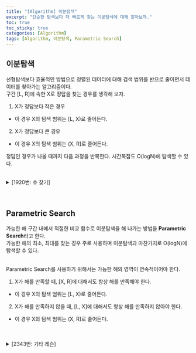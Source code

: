 ```yaml
---
title: "[Algorithm] 이분탐색"
excerpt: "단순한 탐색보다 더 빠르게 찾는 이분탐색에 대해 알아보자."
toc: true
toc_sticky: true
categories: [Algorithm]
tags: [Algorithm, 이분탐색, Parametric Search]
---
```


## 이분탐색
선형탐색보다 효율적인 방법으로 정렬된 데이터에 대해 검색 범위를 반으로 줄이면서 데이터를 찾아가는 알고리즘이다. <br>
구간 [L, R]에 속한 X로 정답을 찾는 경우를 생각해 보자.
1. X가 정답보다 작은 경우
- 이 경우 X의 탐색 범위는 [L, X)로 줄어든다.
2. X가 정답보다 큰 경우
- 이 경우 X의 탐색 범위는 (X, R]로 줄어든다.

정답인 경우가 나올 때까지 다음 과정을 반복한다. 시간복잡도 O(logN)에 탐색할 수 있다. <br> <br>

<details>
<summary>[1920번: 수 찾기]</summary>
<div markdown="1">
<br>

<https://www.acmicpc.net/problem/1920>

<br>

입력에 대하여 선형탐색을 할 경우 O(N<sup>2</sup>)으로 시간초과를 받는다. <br>
입력한 리스트를 정렬 후 각각의 값에 대하여 이분탐색으로 존재 유무를 찾으면 O(NlogN)으로 충분히 통과 가능하다.

</div>
</details>

<br>
<br>

## Parametric Search
가능한 해 구간 내에서 적절한 비교 함수로 이분탐색을 해 나가는 방법을 **Parametric Search**라고 한다.
<br>
가능한 해의 최소, 최대를 찾는 경우 주로 사용하며 이분탐색과 마찬가지로 O(logN)에 탐색할 수 있다. 
<br>
<br>

Parametric Search를 사용하기 위해서는 가능한 해의 영역이 연속적이어야 한다. <br>
1. X가 해를 만족할 때, [X, R]에 대해서도 항상 해를 만족해야 한다.
- 이 경우 X의 탐색 범위는 [L, X)로 줄어든다.
2. X가 해를 만족하지 않을 때, [L, X]에 대해서도 항상 해를 만족하지 않아야 한다.
- 이 경우 X의 탐색 범위는 (X, R]로 줄어든다.

<br>
<br>

<details>
<summary>[2343번: 기타 레슨]</summary>
<div markdown="1">
<br>

<https://www.acmicpc.net/problem/2343>

<br>

 [0, 1000000000]에 속하는 값 X에 대하여 X가 해를 만족할 경우 X+1 역시 항상 해를 만족한다. 따라서 Parametric Search로 접근할 수 있다.

</div>
</details>

<br>
<br>

